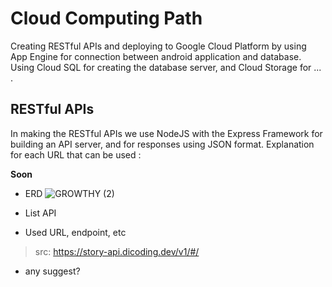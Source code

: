 # Cloud Computing Path

Creating RESTful APIs and deploying to Google Cloud Platform by using App Engine for connection between android application and database. Using Cloud SQL for creating the database server, and Cloud Storage for ... .

## RESTful APIs
In making the RESTful APIs we use NodeJS with the Express Framework for building an API server, and for responses using JSON format.
Explanation for each URL that can be used :

**Soon**
- ERD
![GROWTHY (2)](https://github.com/Capstone-Projecto/main-growthy/assets/117957014/88d56d95-fe24-42a2-9bfa-efeb73c37899)


- List API



- Used URL, endpoint, etc 
> src: https://story-api.dicoding.dev/v1/#/
- any suggest?

